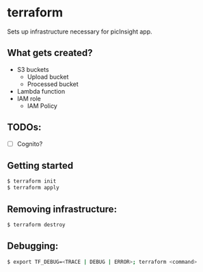 # terraform

Sets up infrastructure necessary for picInsight app.

## What gets created?
- S3 buckets
  - Upload bucket
  - Processed bucket
- Lambda function
- IAM role
  - IAM Policy

## TODOs:
- [ ] Cognito?

## Getting started
```bash
$ terraform init
$ terraform apply 
```

## Removing infrastructure:
```bash
$ terraform destroy
```

## Debugging:
```bash
$ export TF_DEBUG=<TRACE | DEBUG | ERROR>; terraform <command>

